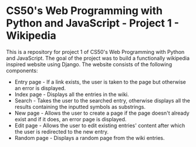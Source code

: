 # CS50's Web Programming with Python and JavaScript - Project 1 - Wikipedia

This is a repository for project 1 of CS50's Web Programming with Python and JavaScript. The goal of the project was to build a functionally wikipedia inspired website using Django. The website consists of the following components:
* Entry page - If a link exists, the user is taken to the page but otherwise an error is displayed.
* Index page - Displays all the entries in the wiki.
* Search - Takes the user to the searched entry, otherwise displays all the results containing the inputted symbols as substrings.
* New page - Allows the user to create a page if the page doesn't already exist and if it does, an error page is displayed.
* Edit page - Allows the user to edit existing entries' content after which the user is redirected to the new entry.
* Random page - Displays a random page from the wiki entries.
